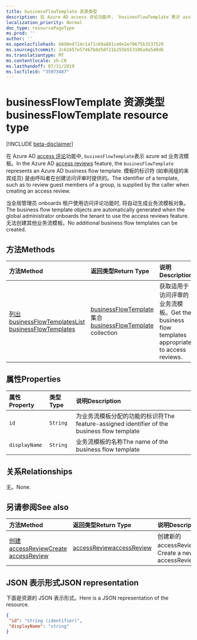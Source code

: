 ```yaml
---
title: businessFlowTemplate 资源类型
description: 在 Azure AD access 评论功能中, `businesFlowTemplate`表示 azure ad 业务流模板。 模板的标识符 (如审阅组的来宾成员) 是由呼叫者在创建访问评审时提供的。
localization_priority: Normal
doc_type: resourcePageType
ms.prod: ''
author: ''
ms.openlocfilehash: 6890ed724c1a71c69a881ce0e2e70675b3537520
ms.sourcegitcommit: 2c62457e57467b8d50f21b255b553106a9a5d8d6
ms.translationtype: MT
ms.contentlocale: zh-CN
ms.lasthandoff: 07/31/2019
ms.locfileid: "35973487"
---
```

# <a name="businessflowtemplate-resource-type"></a><span data-ttu-id="b26f4-104">businessFlowTemplate 资源类型</span><span class="sxs-lookup"><span data-stu-id="b26f4-104">businessFlowTemplate resource type</span></span>

[!INCLUDE [beta-disclaimer](../../includes/beta-disclaimer.md)]

<span data-ttu-id="b26f4-105">在 Azure AD [access 评论](accessreviews-root.md)功能中, `businesFlowTemplate`表示 azure ad 业务流模板。</span><span class="sxs-lookup"><span data-stu-id="b26f4-105">In the Azure AD [access reviews](accessreviews-root.md) feature, the `businesFlowTemplate` represents an Azure AD business flow template.</span></span> <span data-ttu-id="b26f4-106">模板的标识符 (如审阅组的来宾成员) 是由呼叫者在创建访问评审时提供的。</span><span class="sxs-lookup"><span data-stu-id="b26f4-106">The identifier of a template, such as to review guest members of a group, is supplied by the caller when creating an access review.</span></span>

<span data-ttu-id="b26f4-107">当全局管理员 onboards 租户使用访问评论功能时, 将自动生成业务流模板对象。</span><span class="sxs-lookup"><span data-stu-id="b26f4-107">The business flow template objects are automatically generated when the global administrator onboards the tenant to use the access reviews feature.</span></span>  <span data-ttu-id="b26f4-108">无法创建其他业务流模板。</span><span class="sxs-lookup"><span data-stu-id="b26f4-108">No additional business flow templates can be created.</span></span>


## <a name="methods"></a><span data-ttu-id="b26f4-109">方法</span><span class="sxs-lookup"><span data-stu-id="b26f4-109">Methods</span></span>

| <span data-ttu-id="b26f4-110">方法</span><span class="sxs-lookup"><span data-stu-id="b26f4-110">Method</span></span>           | <span data-ttu-id="b26f4-111">返回类型</span><span class="sxs-lookup"><span data-stu-id="b26f4-111">Return Type</span></span>    |<span data-ttu-id="b26f4-112">说明</span><span class="sxs-lookup"><span data-stu-id="b26f4-112">Description</span></span>|
|:---------------|:--------|:----------|
|[<span data-ttu-id="b26f4-113">列出 businessFlowTemplates</span><span class="sxs-lookup"><span data-stu-id="b26f4-113">List businessFlowTemplates</span></span>](../api/businessflowtemplate-list.md) | <span data-ttu-id="b26f4-114">[businessFlowTemplate](businessflowtemplate.md)集合</span><span class="sxs-lookup"><span data-stu-id="b26f4-114">[businessFlowTemplate](businessflowtemplate.md) collection</span></span>| <span data-ttu-id="b26f4-115">获取适用于访问评审的业务流模板。</span><span class="sxs-lookup"><span data-stu-id="b26f4-115">Get the business flow templates appropriate to access reviews.</span></span>|

## <a name="properties"></a><span data-ttu-id="b26f4-116">属性</span><span class="sxs-lookup"><span data-stu-id="b26f4-116">Properties</span></span>
| <span data-ttu-id="b26f4-117">属性</span><span class="sxs-lookup"><span data-stu-id="b26f4-117">Property</span></span>     | <span data-ttu-id="b26f4-118">类型</span><span class="sxs-lookup"><span data-stu-id="b26f4-118">Type</span></span>   |<span data-ttu-id="b26f4-119">说明</span><span class="sxs-lookup"><span data-stu-id="b26f4-119">Description</span></span>|
|:---------------|:--------|:----------|
| `id`                     |`String`                | <span data-ttu-id="b26f4-120">为业务流模板分配的功能的标识符</span><span class="sxs-lookup"><span data-stu-id="b26f4-120">The feature-assigned identifier of the business flow template</span></span>                                      |
| `displayName`            |`String`                | <span data-ttu-id="b26f4-121">业务流模板的名称</span><span class="sxs-lookup"><span data-stu-id="b26f4-121">The name of the business flow template</span></span>                                                             |


## <a name="relationships"></a><span data-ttu-id="b26f4-122">关系</span><span class="sxs-lookup"><span data-stu-id="b26f4-122">Relationships</span></span>

<span data-ttu-id="b26f4-123">无。</span><span class="sxs-lookup"><span data-stu-id="b26f4-123">None.</span></span>

## <a name="see-also"></a><span data-ttu-id="b26f4-124">另请参阅</span><span class="sxs-lookup"><span data-stu-id="b26f4-124">See also</span></span>

| <span data-ttu-id="b26f4-125">方法</span><span class="sxs-lookup"><span data-stu-id="b26f4-125">Method</span></span>           | <span data-ttu-id="b26f4-126">返回类型</span><span class="sxs-lookup"><span data-stu-id="b26f4-126">Return Type</span></span>    |<span data-ttu-id="b26f4-127">说明</span><span class="sxs-lookup"><span data-stu-id="b26f4-127">Description</span></span>|
|:---------------|:--------|:----------|
|[<span data-ttu-id="b26f4-128">创建 accessReview</span><span class="sxs-lookup"><span data-stu-id="b26f4-128">Create accessReview</span></span>](../api/accessreview-create.md) | [<span data-ttu-id="b26f4-129">accessReview</span><span class="sxs-lookup"><span data-stu-id="b26f4-129">accessReview</span></span>](accessreview.md) |   <span data-ttu-id="b26f4-130">创建新的 accessReview。</span><span class="sxs-lookup"><span data-stu-id="b26f4-130">Create a new accessReview.</span></span> |


## <a name="json-representation"></a><span data-ttu-id="b26f4-131">JSON 表示形式</span><span class="sxs-lookup"><span data-stu-id="b26f4-131">JSON representation</span></span>

<span data-ttu-id="b26f4-132">下面是资源的 JSON 表示形式。</span><span class="sxs-lookup"><span data-stu-id="b26f4-132">Here is a JSON representation of the resource.</span></span>

<!-- {
  "blockType": "resource",
  "optionalProperties": [

  ],
  "@odata.type": "microsoft.graph.businessFlowTemplate"
}-->

```json
{
 "id": "string (identifier)",
 "displayName": "string"
}

```

<!--
{
  "type": "#page.annotation",
  "description": "businessFlowTemplate resource",
  "keywords": "",
  "section": "documentation",
  "tocPath": "",
  "suppressions": []
}
-->

